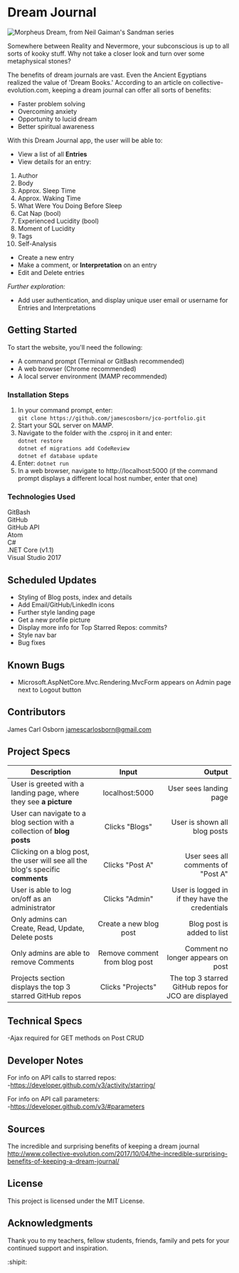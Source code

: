 # Dream Journal

![Morpheus Dream, from Neil Gaiman's Sandman series](https://nerdist.com/wp-content/uploads/2017/04/663307.jpg)

Somewhere between Reality and Nevermore, your subconscious is up to all sorts of kooky stuff. Why not take a closer look and turn over some metaphysical stones?

The benefits of dream journals are vast. Even the Ancient Egyptians realized the value of 'Dream Books.' According to an article on collective-evolution.com, keeping a dream journal can offer all sorts of benefits:

* Faster problem solving
* Overcoming anxiety
* Opportunity to lucid dream
* Better spiritual awareness

With this Dream Journal app, the user will be able to:

* View a list of all __Entries__
* View details for an entry:   
1) Author  
2) Body  
3) Approx. Sleep Time  
4) Approx. Waking Time  
5) What Were You Doing Before Sleep  
6) Cat Nap (bool)  
7) Experienced Lucidity (bool)  
8) Moment of Lucidity  
9) Tags  
10) Self-Analysis  


* Create a new entry
* Make a comment, or __Interpretation__ on an entry
* Edit and Delete entries  

_Further exploration:_

* Add user authentication, and display unique user email or username for Entries and Interpretations

## Getting Started

To start the website, you'll need the following:

* A command prompt (Terminal or GitBash recommended)
* A web browser (Chrome recommended)
* A local server environment (MAMP recommended)

### Installation Steps

1. In your command prompt, enter:  
  `git clone https://github.com/jamescosborn/jco-portfolio.git`
2. Start your SQL server on MAMP.
3. Navigate to the folder with the .csproj in it and enter:   
`dotnet restore`  
`dotnet ef migrations add CodeReview`     
`dotnet ef database update`  
4. Enter:  `dotnet run`
5. In a web browser, navigate to http://localhost:5000 (if the command prompt displays a different local host number, enter that one)

### Technologies Used

GitBash  
GitHub   
GitHub API  
Atom   
C#  
.NET Core (v1.1)  
Visual Studio 2017  

## Scheduled Updates

* Styling of Blog posts, index and details
* Add Email/GitHub/LinkedIn icons
* Further style landing page
* Get a new profile picture  
* Display more info for Top Starred Repos: commits?
* Style nav bar
* Bug fixes

## Known Bugs

* Microsoft.AspNetCore.Mvc.Rendering.MvcForm appears on Admin page next to Logout button

## Contributors

James Carl Osborn
jamescarlosborn@gmail.com  

## Project Specs

| Description        | Input           | Output  |
| ------------- |:-------------:| -----:|
| User is greeted with a landing page, where they see __a picture__       | localhost:5000       | User sees landing page    |
| User can navigate to a blog section with a collection of __blog posts__       | Clicks "Blogs"       | User is shown all blog posts    |
| Clicking on a blog post, the user will see all the blog's specific __comments__       | Clicks "Post A"       | User sees all comments of "Post A"    |
| User is able to log on/off as an administrator | Clicks "Admin" | User is logged in if they have the credentials |
| Only admins can Create, Read, Update, Delete posts | Create a new blog post | Blog post is added to list |
| Only admins are able to remove Comments | Remove comment from blog post | Comment no longer appears on post |
| Projects section displays the top 3 starred GitHub repos | Clicks "Projects" | The top 3 starred GitHub repos for JCO are displayed  |

## Technical Specs
-Ajax required for GET methods on Post CRUD

## Developer Notes  
For info on API calls to starred repos:   
-https://developer.github.com/v3/activity/starring/  

For info on API call parameters:  
-https://developer.github.com/v3/#parameters  

## Sources

The incredible and surprising benefits of keeping a dream journal  
http://www.collective-evolution.com/2017/10/04/the-incredible-surprising-benefits-of-keeping-a-dream-journal/

## License

This project is licensed under the MIT License.

## Acknowledgments

Thank you to my teachers, fellow students, friends, family and pets for your continued support and inspiration.  

:shipit:
